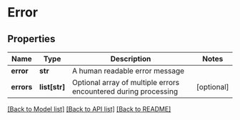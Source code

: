 # Error

## Properties
Name | Type | Description | Notes
------------ | ------------- | ------------- | -------------
**error** | **str** | A human readable error message | 
**errors** | **list[str]** | Optional array of multiple errors encountered during processing | [optional] 

[[Back to Model list]](../README.md#documentation-for-models) [[Back to API list]](../README.md#documentation-for-api-endpoints) [[Back to README]](../README.md)


